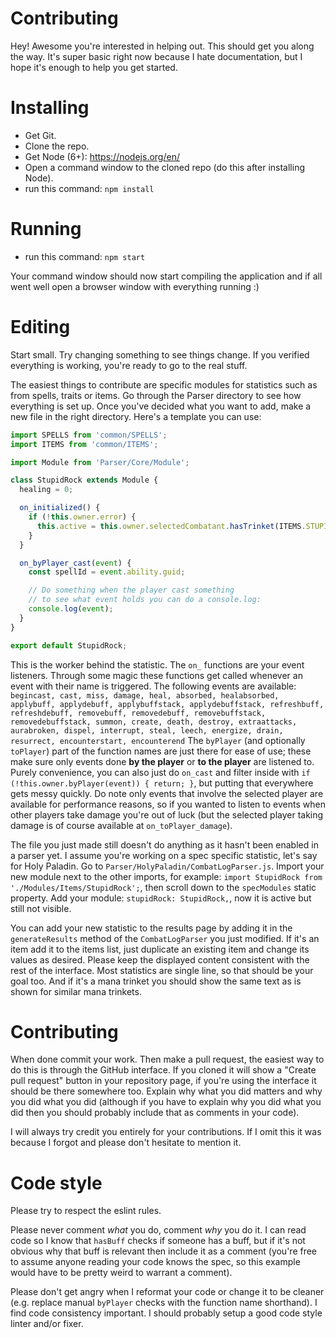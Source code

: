 # Contributing

Hey! Awesome you're interested in helping out. This should get you along the way. It's super basic right now because I hate documentation, but I hope it's enough to help you get started.

# Installing

 * Get Git.
 * Clone the repo.
 * Get Node (6+): https://nodejs.org/en/
 * Open a command window to the cloned repo (do this after installing Node).
 * run this command: `npm install`

# Running

 * run this command: `npm start`

Your command window should now start compiling the application and if all went well open a browser window with everything running :)

# Editing

Start small. Try changing something to see things change. If you verified everything is working, you're ready to go to the real stuff.

The easiest things to contribute are specific modules for statistics such as from spells, traits or items. Go through the Parser directory to see how everything is set up. Once you've decided what you want to add, make a new file in the right directory. Here's a template you can use:

```js
import SPELLS from 'common/SPELLS';
import ITEMS from 'common/ITEMS';

import Module from 'Parser/Core/Module';

class StupidRock extends Module {
  healing = 0;

  on_initialized() {
    if (!this.owner.error) {
      this.active = this.owner.selectedCombatant.hasTrinket(ITEMS.STUPID_ROCK.id);
    }
  }

  on_byPlayer_cast(event) {
    const spellId = event.ability.guid;

    // Do something when the player cast something
    // to see what event holds you can do a console.log:
    console.log(event);
  }
}

export default StupidRock;
```

This is the worker behind the statistic. The `on_` functions are your event listeners. Through some magic these functions get called whenever an event with their name is triggered. The following events are available: `begincast, cast, miss, damage, heal, absorbed, healabsorbed, applybuff, applydebuff, applybuffstack, applydebuffstack, refreshbuff, refreshdebuff, removebuff, removedebuff, removebuffstack, removedebuffstack, summon, create, death, destroy, extraattacks, aurabroken, dispel, interrupt, steal, leech, energize, drain, resurrect, encounterstart, encounterend`
The `byPlayer` (and optionally `toPlayer`) part of the function names are just there for ease of use; these make sure only events done **by the player** or **to the player** are listened to. Purely convenience, you can also just do `on_cast` and filter inside with `if (!this.owner.byPlayer(event)) { return; }`, but putting that everywhere gets messy quickly. Do note only events that involve the selected player are available for performance reasons, so if you wanted to listen to events when other players take damage you're out of luck (but the selected player taking damage is of course available at `on_toPlayer_damage`).

The file you just made still doesn't do anything as it hasn't been enabled in a parser yet. I assume you're working on a spec specific statistic, let's say for Holy Paladin. Go to `Parser/HolyPaladin/CombatLogParser.js`. Import your new module next to the other imports, for example: `import StupidRock from './Modules/Items/StupidRock';`, then scroll down to the `specModules` static property. Add your module: `stupidRock: StupidRock,`, now it is active but still not visible.

You can add your new statistic to the results page by adding it in the `generateResults` method of the `CombatLogParser` you just modified. If it's an item add it to the items list, just duplicate an existing item and change its values as desired. Please keep the displayed content consistent with the rest of the interface. Most statistics are single line, so that should be your goal too. And if it's a mana trinket you should show the same text as is shown for similar mana trinkets.

# Contributing

When done commit your work.
Then make a pull request, the easiest way to do this is through the GitHub interface. If you cloned it will show a "Create pull request" button in your repository page, if you're using the interface it should be there somewhere too. Explain why what you did matters and why you did what you did (although if you have to explain why you did what you did then you should probably include that as comments in your code).

I will always try credit you entirely for your contributions. If I omit this it was because I forgot and please don't hesitate to mention it.

# Code style

Please try to respect the eslint rules.

Please never comment *what* you do, comment *why* you do it. I can read code so I know that `hasBuff` checks if someone has a buff, but if it's not obvious why that buff is relevant then include it as a comment (you're free to assume anyone reading your code knows the spec, so this example would have to be pretty weird to warrant a comment).

Please don't get angry when I reformat your code or change it to be cleaner (e.g. replace manual `byPlayer` checks with the function name shorthand). I find code consistency important. I should probably setup a good code style linter and/or fixer.
